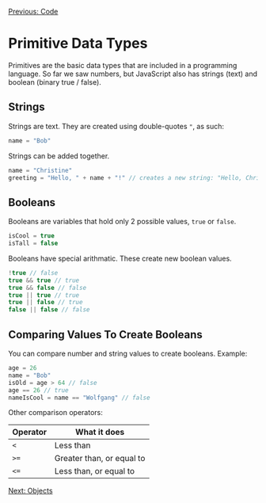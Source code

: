 [Previous: Code](../Lesson-03-Code/README.md)

# Primitive Data Types

Primitives are the basic data types that are included in a programming language. So far we saw numbers, but JavaScript also has strings (text) and boolean (binary true / false).

## Strings

Strings are text. They are created using double-quotes `"`, as such:

```javascript
name = "Bob"
```

Strings can be added together.

```javascript
name = "Christine"
greeting = "Hello, " + name + "!" // creates a new string: "Hello, Christine!"
```

## Booleans

Booleans are variables that hold only 2 possible values, `true` or `false`.

```javascript
isCool = true
isTall = false
```

Booleans have special arithmatic. These create new boolean values.

```javascript
!true // false
true && true // true
true && false // false
true || true // true
true || false // true
false || false // false
```

## Comparing Values To Create Booleans

You can compare number and string values to create booleans. Example:

```javascript
age = 26
name = "Bob"
isOld = age > 64 // false
age == 26 // true
nameIsCool = name == "Wolfgang" // false
```

Other comparison operators:

|Operator|What it does|
|---|---|
|`<`|Less than|
|`>=`|Greater than, or equal to|
|`<=`|Less than, or equal to|

[Next: Objects](../Lesson-05-Objects/README.md)